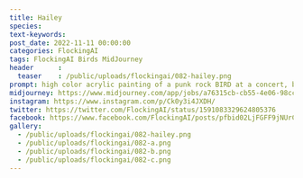 ```yaml
---
title: Hailey
species: 
text-keywords: 
post_date: 2022-11-11 00:00:00
categories: FlockingAI
tags: FlockingAI Birds MidJourney 
header      :
  teaser    : /public/uploads/flockingai/082-hailey.png
prompt: high color acrylic painting of a punk rock BIRD at a concert, by Lucy Hardie and Tom Doyle and Daniel Nguyen, environment by Mark Ryden, hyper detailed, manga, finely detailed eyes, doe eyes, intricately detailed environment, dynamic color
midjourney: https://www.midjourney.com/app/jobs/a76315cb-cb55-4e06-98cc-671f5ba4a034
instagram: https://www.instagram.com/p/Ck0y3i4JXDH/
twitter: https://twitter.com/FlockingAI/status/1591083329624805376
facebook: https://www.facebook.com/FlockingAI/posts/pfbid02LjFGFF9jNUrCa1EhQimp3UhWmGt4bF6hjPuweGkMzdCvuZ4ss3ZVwLgremPVTgxSl
gallery: 
  - /public/uploads/flockingai/082-hailey.png
  - /public/uploads/flockingai/082-a.png
  - /public/uploads/flockingai/082-b.png
  - /public/uploads/flockingai/082-c.png
---
```

